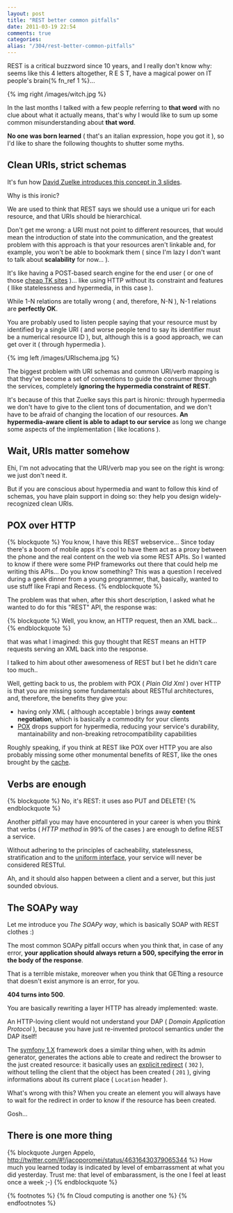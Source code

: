 ```yaml
---
layout: post
title: "REST better common pitfalls"
date: 2011-03-19 22:54
comments: true
categories: 
alias: "/304/rest-better-common-pitfalls"
---
```


REST is a critical buzzword since 10 years, and I really don't know why: seems like this 4 letters altogether, R E S T, have a magical power on IT people's brain{% fn_ref 1 %}...
<!-- more -->

{% img right /images/witch.jpg %}

In the last months I talked with a few people referring to **that word** with no clue about what it actually means, that's why I would like to sum up some common misunderstanding about **that word**.

**No one was born learned** ( that's an italian expression, hope you got it ), so I'd like to share the following thoughts to shutter some myths.

## Clean URIs, strict schemas

It's fun how [David Zuelke introduces this concept in 3 slides](http://www.slideshare.net/Wombert/designing-http-interfaces-and-restful-web-services-confoo11-20110310/60).

Why is this ironic?

We are used to think that REST says we should use a unique uri for each resource, and that URIs should be hierarchical.

Don't get me wrong: a URI must not point to different resources, that would mean the introduction of state into the communication, and the greatest problem with this approach is that your resources aren't linkable and, for example, you won't be able to bookmark them ( since I'm lazy I don't want to talk about **scalability** for now...  ).

It's like having a POST-based search engine for the end user ( or one of those [cheap TK sites](http://www.pxel.tk/) )... like using HTTP without its constraint and features ( llike statelessness and hypermedia, in this case ).

While 1-N relations are totally wrong ( and, therefore, N-N ), N-1 relations are **perfectly OK**.

You are probably used to listen people saying that your resource must by identified by a single URI ( and worse people tend to say its identifier must be a numerical resource ID ), but, although this is a good approach, we can get over it ( through hypermedia ).

{% img left /images/URIschema.jpg %}

The biggest problem with URI schemas and common URI/verb mapping is that they've become a set of conventions to guide the consumer through the services, completely **ignoring the hypermedia constraint of REST**.

It's because of this that Zuelke says this part is hironic: through hypermedia we don't have to give to the client tons of documentation, and we don't have to be afraid of changing the location of our resources. **An hypermedia-aware client is able to adapt to our service** as long we change some aspects of the implementation ( like locations ).

## Wait, URIs matter somehow

Ehi, I'm not advocating that the URI/verb map you see on the right is wrong: we just don't need it.

But if you are conscious about hypermedia and want to follow this kind of schemas, you have plain support in doing so: they help you design widely-recognized clean URIs.

## POX over HTTP

{% blockquote %}
You know, I have this REST webservice...
Since today there's a boom of mobile apps it's cool to have them act as a proxy between the phone and the real content on the web via some REST APIs.
So I wanted to know if there were some PHP frameworks out there that could help me writing this APIs... Do you know something?
This was a question I received during a geek dinner from a young programmer, that, basically, wanted to use stuff like Frapi and Recess.
{% endblockquote %}

The problem was that when, after this short description, I asked what he wanted to do for this "REST" API, the response was:

{% blockquote %}
Well, you know, an HTTP request, then an XML back...
{% endblockquote %}

that was what I imagined: this guy thought that REST means an HTTP requests serving an XML back into the response.

I talked to him about other awesomeness of REST but I bet he didn't care too much..

Well, getting back to us, the problem with POX ( *Plain Old Xml* ) over HTTP is that you are missing some fundamentals about RESTful architectures, and, therefore, the benefits they give you:

* having only XML ( although acceptable ) brings away **content negotiation**, which is basically a commodity for your clients
* [POX](http://www.google.it/imgres?imgurl=http://www.sqlservercentral.com/articles/SS2K5%2B-%2BXML/2826/xml_result1.gif&imgrefurl=http://www.sqlservercentral.com/articles/SS2K5%2B-%2BXML/2826/&usg=__VTGK7M7iMz05Faa-gqox9ziWiio=&h=566&w=576&sz=19&hl=it&start=0&sig2=8scznEq2t7fI6w5GyVaCnw&zoom=1&tbnid=--Cfpfrp2ulFRM:&tbnh=164&tbnw=167&ei=TQGFTcKTIYzEsgb8v_yaAw&prev=/images%3Fq%3Dxml%26um%3D1%26hl%3Dit%26safe%3Doff%26sa%3DN%26biw%3D1280%26bih%3D690%26tbs%3Disch:1&um=1&itbs=1&iact=hc&vpx=141&vpy=363&dur=1808&hovh=223&hovw=226&tx=189&ty=149&oei=TQGFTcKTIYzEsgb8v_yaAw&page=1&ndsp=16&ved=1t:429,r:11,s:0) drops support for hypermedia, reducing your service's durability, mantainability and non-breaking retrocompatibility capabilities

Roughly speaking, if you think at REST like POX over HTTP you are also probably missing some other monumental benefits of REST, like the ones brought by the [cache](http://www.odino.org/301/rest-better-http-cache).

## Verbs are enough

{% blockquote %}
No, it's REST: it uses aso PUT and DELETE!
{% endblockquote %}

Another pitfall you may have encountered in your career is when you think that verbs ( *HTTP method* in 99% of the cases ) are enough to define REST a service.

Without adhering to the principles of cacheability, statelessness, stratification and to the [uniform interface](http://www.w3.org/2003/Talks/techplen-http/slide6-0.html), your service will never be considered RESTful.

Ah, and it should also happen between a client and a server, but this just sounded obvious.

## The SOAPy  way

Let me introduce you *The SOAPy way*, which is basically SOAP with REST clothes :)

The most common SOAPy pitfall occurs when you think that, in case of any error, **your application should always return a 500, specifying the error in the body of the response**.

That is a terrible mistake, moreover when you think that GETting a resource that doesn't exist anymore is an error, for you.

**404 turns into 500**.

You are basically rewriting a layer HTTP has already implemented: waste.

An HTTP-loving client would not understand your DAP ( *Domain Application Protocol* ), because you have just re-invented protocol semantics under the DAP itself!

The [symfony 1.X](http://www.symfony-framework.org/) framework does a similar thing when, with its admin generator, generates the actions able to create and redirect the browser to the just created resource: it basically uses an [explicit redirect](https://github.com/symfony/symfony1/blob/master/lib/plugins/sfDoctrinePlugin/data/generator/sfDoctrineModule/admin/parts/processFormAction.php#L36) ( `302` ), without telling the client that the object has been created ( `201` ), giving informations about its current place ( `Location` header ).

What's wrong with this? When you create an element you will always have to wait for the redirect in order to know if the resource has been created.

Gosh...

## There is one more thing

{% blockquote Jurgen Appelo, http://twitter.com/#!/jacoporomei/status/46316430379065344 %}
How much you learned today is indicated by level of embarrassment at what you did yesterday.
Trust me: that level of embarassment, is the one I feel at least once a week ;-)
{% endblockquote %}

{% footnotes %}
  {% fn Cloud computing is another one %}
{% endfootnotes %}
